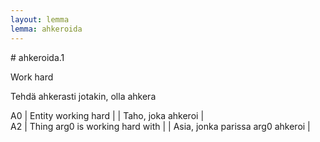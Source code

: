 ```yaml
---
layout: lemma
lemma: ahkeroida
---
```


<div class="sense">
# <span class="sensename">ahkeroida.1</span>

<span class="description">Work hard</span>

<span class="description">Tehdä ahkerasti jotakin, olla ahkera</span>

A0 | Entity working hard |   | Taho, joka ahkeroi |  
A2 | Thing arg0 is working hard with |   | Asia, jonka parissa arg0 ahkeroi |  

</div>

